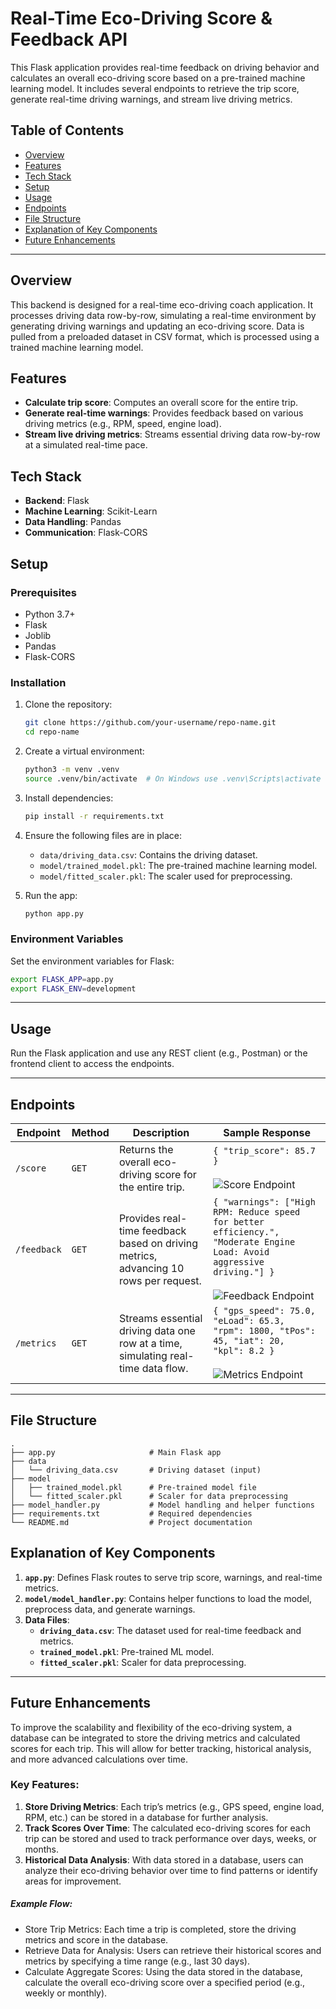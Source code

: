 # Real-Time Eco-Driving Score & Feedback API

This Flask application provides real-time feedback on driving behavior and calculates an overall eco-driving score based on a pre-trained machine learning model. It includes several endpoints to retrieve the trip score, generate real-time driving warnings, and stream live driving metrics.

## Table of Contents
- [Overview](#overview)
- [Features](#features)
- [Tech Stack](#tech-stack)
- [Setup](#setup)
- [Usage](#usage)
- [Endpoints](#endpoints)
- [File Structure](#file-structure)
- [Explanation of Key Components](#explanation-of-key-components)
- [Future Enhancements](#future-enhancements)

---

## Overview
This backend is designed for a real-time eco-driving coach application. It processes driving data row-by-row, simulating a real-time environment by generating driving warnings and updating an eco-driving score. Data is pulled from a preloaded dataset in CSV format, which is processed using a trained machine learning model.

## Features
- **Calculate trip score**: Computes an overall score for the entire trip.
- **Generate real-time warnings**: Provides feedback based on various driving metrics (e.g., RPM, speed, engine load).
- **Stream live driving metrics**: Streams essential driving data row-by-row at a simulated real-time pace.

## Tech Stack
- **Backend**: Flask
- **Machine Learning**: Scikit-Learn
- **Data Handling**: Pandas
- **Communication**: Flask-CORS

## Setup
### Prerequisites
- Python 3.7+
- Flask
- Joblib
- Pandas
- Flask-CORS

### Installation
1. Clone the repository:
   ```bash
   git clone https://github.com/your-username/repo-name.git
   cd repo-name
   ```

2. Create a virtual environment:
   ```bash
   python3 -m venv .venv
   source .venv/bin/activate  # On Windows use .venv\Scripts\activate
   ```

3. Install dependencies:
   ```bash
   pip install -r requirements.txt
   ```

4. Ensure the following files are in place:
    - `data/driving_data.csv`: Contains the driving dataset.
    - `model/trained_model.pkl`: The pre-trained machine learning model.
    - `model/fitted_scaler.pkl`: The scaler used for preprocessing.

5. Run the app:
   ```bash
   python app.py
   ```

### Environment Variables
Set the environment variables for Flask:
   ```bash
   export FLASK_APP=app.py
   export FLASK_ENV=development
   ```

---

## Usage
Run the Flask application and use any REST client (e.g., Postman) or the frontend client to access the endpoints.

---

## Endpoints


| Endpoint     | Method | Description                                                                                       | Sample Response                                                                                                                                                                   |
|--------------|--------|---------------------------------------------------------------------------------------------------|-----------------------------------------------------------------------------------------------------------------------------------------------------------------------------------|
| `/score`     | `GET`  | Returns the overall eco-driving score for the entire trip.                                        | `{ "trip_score": 85.7 }` <br><br>![Score Endpoint](images/endpoint-score.png)                                                                                                     |
| `/feedback`  | `GET`  | Provides real-time feedback based on driving metrics, advancing 10 rows per request.              | `{ "warnings": ["High RPM: Reduce speed for better efficiency.", "Moderate Engine Load: Avoid aggressive driving."] }` <br><br>![Feedback Endpoint](images/endpoint-feedback.png) |
| `/metrics`   | `GET`  | Streams essential driving data one row at a time, simulating real-time data flow.                 | `{ "gps_speed": 75.0, "eLoad": 65.3, "rpm": 1800, "tPos": 45, "iat": 20, "kpl": 8.2 }` <br><br>![Metrics Endpoint](images/endpoint-metrics.png)                                   |


---

## File Structure
```
.
├── app.py                     # Main Flask app
├── data
│   └── driving_data.csv       # Driving dataset (input)
├── model
│   ├── trained_model.pkl      # Pre-trained model file
│   └── fitted_scaler.pkl      # Scaler for data preprocessing
├── model_handler.py           # Model handling and helper functions
├── requirements.txt           # Required dependencies
└── README.md                  # Project documentation
```

## Explanation of Key Components
1. **`app.py`**: Defines Flask routes to serve trip score, warnings, and real-time metrics.
2. **`model/model_handler.py`**: Contains helper functions to load the model, preprocess data, and generate warnings.
3. **Data Files**:
    - **`driving_data.csv`**: The dataset used for real-time feedback and metrics.
    - **`trained_model.pkl`**: Pre-trained ML model.
    - **`fitted_scaler.pkl`**: Scaler for data preprocessing.

---

## Future Enhancements
To improve the scalability and flexibility of the eco-driving system, a database can be integrated to store the driving metrics and calculated scores for each trip. This will allow for better tracking, historical analysis, and more advanced calculations over time.

### Key Features:
1. **Store Driving Metrics**: Each trip’s metrics (e.g., GPS speed, engine load, RPM, etc.) can be stored in a database for further analysis.
2. **Track Scores Over Time**: The calculated eco-driving scores for each trip can be stored and used to track performance over days, weeks, or months.
3. **Historical Data Analysis**: With data stored in a database, users can analyze their eco-driving behavior over time to find patterns or identify areas for improvement.

##### Example Flow:
- Store Trip Metrics: Each time a trip is completed, store the driving metrics and score in the database.
- Retrieve Data for Analysis: Users can retrieve their historical scores and metrics by specifying a time range (e.g., last 30 days).
- Calculate Aggregate Scores: Using the data stored in the database, calculate the overall eco-driving score over a specified period (e.g., weekly or monthly).
